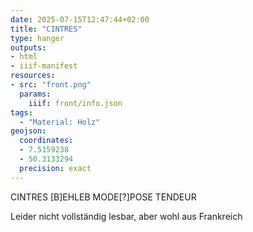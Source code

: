 ```yaml
---
date: 2025-07-15T12:47:44+02:00
title: "CINTRES"
type: hanger
outputs:
- html
- iiif-manifest
resources:
- src: "front.png"
  params:
    iiif: front/info.json
tags:
  - "Material: Holz"
geojson:
  coordinates:
  - 7.5159238
  - 50.3133294
  precision: exact
---
```

CINTRES
[B]EHLEB
MODE[?]POSE
TENDEUR

<div class="notes">
  Leider nicht vollständig lesbar, aber wohl aus Frankreich
</div>
